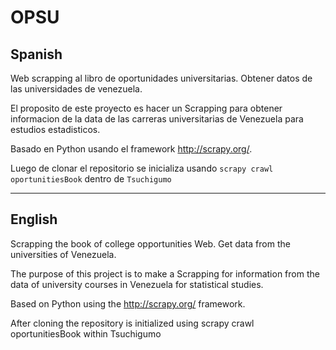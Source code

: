 # OPSU
## Spanish
Web scrapping al libro de oportunidades universitarias. Obtener datos de las universidades de venezuela.

El proposito de este proyecto es hacer un Scrapping para obtener informacion de la data de las carreras universitarias
de Venezuela para estudios estadisticos.

Basado en Python usando el framework http://scrapy.org/.


Luego de clonar el repositorio se inicializa usando `scrapy crawl oportunitiesBook` dentro de `Tsuchigumo`

---

## English 
Scrapping the book of college opportunities Web. Get data from the universities of Venezuela.

The purpose of this project is to make a Scrapping for information from the data of university courses in Venezuela for statistical studies.

Based on Python using the http://scrapy.org/ framework.

After cloning the repository is initialized using scrapy crawl oportunitiesBook within Tsuchigumo



